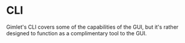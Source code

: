 # CLI

Gimlet's CLI covers some of the capabilities of the GUI, but it's rather designed to function as a complimentary tool to the GUI.